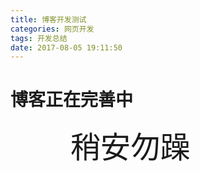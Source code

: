 ```yaml
---
title: 博客开发测试
categories: 网页开发
tags: 开发总结
date: 2017-08-05 19:11:50
---
```

# 博客正在完善中
<font size=7>&emsp;&emsp;稍安勿躁</font>
